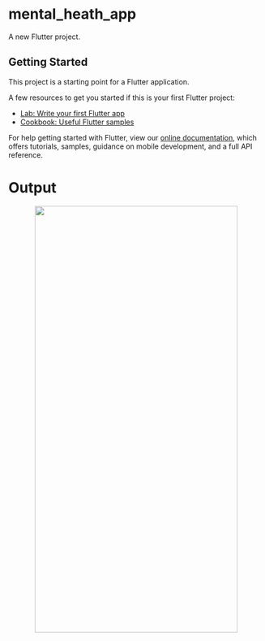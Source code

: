 # mental_heath_app

A new Flutter project.

## Getting Started

This project is a starting point for a Flutter application.

A few resources to get you started if this is your first Flutter project:

- [Lab: Write your first Flutter app](https://flutter.dev/docs/get-started/codelab)
- [Cookbook: Useful Flutter samples](https://flutter.dev/docs/cookbook)

For help getting started with Flutter, view our
[online documentation](https://flutter.dev/docs), which offers tutorials,
samples, guidance on mobile development, and a full API reference.


# Output

<p align="center">
  <img src="https://user-images.githubusercontent.com/106868350/180423908-9f244d7c-9b25-4980-b9de-eadee3c5e2bb.png" width="400" height="840" />
</p>


